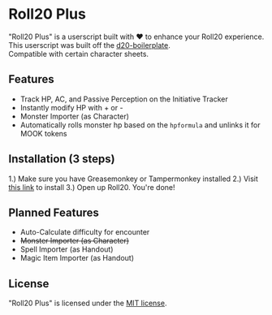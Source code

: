 # Roll20 Plus

"Roll20 Plus" is a userscript built with ♥ to enhance your Roll20 experience.  
This userscript was built off the [d20-boilerplate](https://github.com/kcaf/d20-boilerplate).  
Compatible  with certain character sheets.

## Features
- Track HP, AC, and Passive Perception on the Initiative Tracker
- Instantly modify HP with + or -
- Monster Importer (as Character)
- Automatically rolls monster hp based on the `hpformula` and unlinks it for MOOK tokens

## Installation (3 steps)
1.) Make sure you have Greasemonkey or Tampermonkey installed
2.) Visit [this link](https://github.com/kcaf/Roll20-Plus/raw/master/roll20plus.user.js) to install
3.) Open up Roll20. You're done!

## Planned Features
- Auto-Calculate difficulty for encounter
- ~~Monster Importer (as Character)~~
- Spell Importer (as Handout)
- Magic Item Importer (as Handout)

## License
"Roll20 Plus" is licensed under the [MIT license](https://opensource.org/licenses/MIT).
